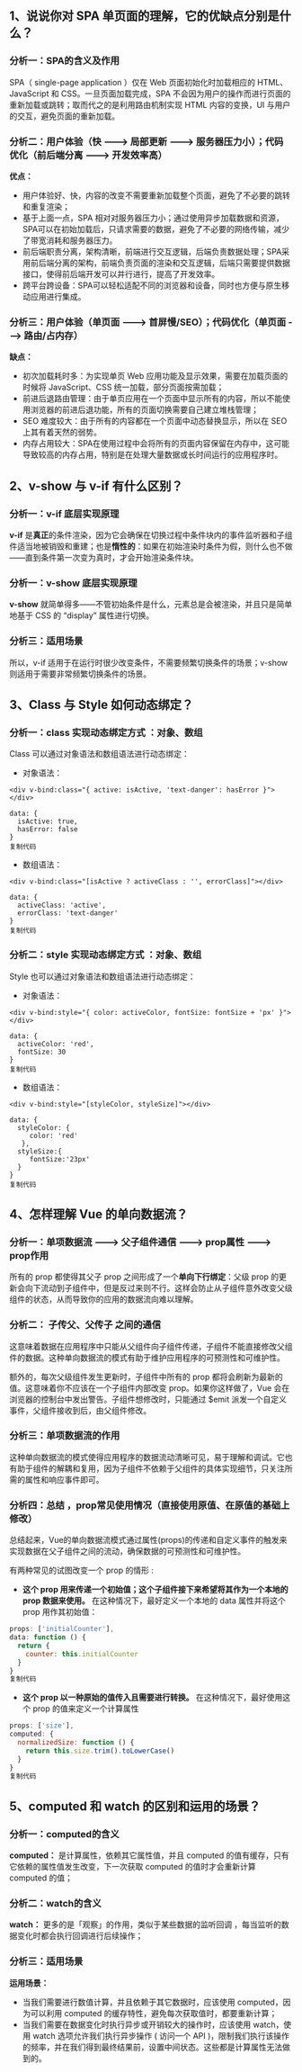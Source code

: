 ## 1、说说你对 SPA 单页面的理解，它的优缺点分别是什么？

### 分析一：SPA的含义及作用
SPA（ single-page application ）仅在 Web 页面初始化时加载相应的 HTML、JavaScript 和 CSS。一旦页面加载完成，SPA 不会因为用户的操作而进行页面的重新加载或跳转；取而代之的是利用路由机制实现 HTML 内容的变换，UI 与用户的交互，避免页面的重新加载。

### 分析二：用户体验（快 ---> 局部更新 ---> 服务器压力小）；代码优化（前后端分离 ---> 开发效率高）
**优点：**

- 用户体验好、快，内容的改变不需要重新加载整个页面，避免了不必要的跳转和重复渲染；
- 基于上面一点，SPA 相对对服务器压力小；通过使用异步加载数据和资源，SPA可以在初始加载后，只请求需要的数据，避免了不必要的网络传输，减少了带宽消耗和服务器压力。
- 前后端职责分离，架构清晰，前端进行交互逻辑，后端负责数据处理；SPA采用前后端分离的架构，前端负责页面的渲染和交互逻辑，后端只需要提供数据接口，使得前后端开发可以并行进行，提高了开发效率。
- 跨平台跨设备：SPA可以轻松适配不同的浏览器和设备，同时也方便与原生移动应用进行集成。

### 分析三：用户体验（单页面 ---> 首屏慢/SEO）；代码优化（单页面 ---> 路由/占内存）
**缺点：**

- 初次加载耗时多：为实现单页 Web 应用功能及显示效果，需要在加载页面的时候将 JavaScript、CSS 统一加载，部分页面按需加载；
- 前进后退路由管理：由于单页应用在一个页面中显示所有的内容，所以不能使用浏览器的前进后退功能，所有的页面切换需要自己建立堆栈管理；
- SEO 难度较大：由于所有的内容都在一个页面中动态替换显示，所以在 SEO 上其有着天然的弱势。
- 内存占用较大：SPA在使用过程中会将所有的页面内容保留在内存中，这可能导致较高的内存占用，特别是在处理大量数据或长时间运行的应用程序时。

## 2、v-show 与 v-if 有什么区别？

### 分析一：v-if 底层实现原理
**v-if** 是**真正**的条件渲染，因为它会确保在切换过程中条件块内的事件监听器和子组件适当地被销毁和重建；也是**惰性的**：如果在初始渲染时条件为假，则什么也不做——直到条件第一次变为真时，才会开始渲染条件块。

### 分析一：v-show 底层实现原理
**v-show** 就简单得多——不管初始条件是什么，元素总是会被渲染，并且只是简单地基于 CSS 的 “display” 属性进行切换。

### 分析三：适用场景
所以，v-if 适用于在运行时很少改变条件，不需要频繁切换条件的场景；v-show 则适用于需要非常频繁切换条件的场景。

## 3、Class 与 Style 如何动态绑定？

### 分析一：class 实现动态绑定方式 ：对象、数组
Class 可以通过对象语法和数组语法进行动态绑定：

- 对象语法：

```
<div v-bind:class="{ active: isActive, 'text-danger': hasError }"></div>

data: {
  isActive: true,
  hasError: false
}
复制代码
```

- 数组语法：

```
<div v-bind:class="[isActive ? activeClass : '', errorClass]"></div>

data: {
  activeClass: 'active',
  errorClass: 'text-danger'
}
复制代码
```

### 分析二：style 实现动态绑定方式 ：对象、数组
Style 也可以通过对象语法和数组语法进行动态绑定：

- 对象语法：

```
<div v-bind:style="{ color: activeColor, fontSize: fontSize + 'px' }"></div>

data: {
  activeColor: 'red',
  fontSize: 30
}
复制代码
```

- 数组语法：

```
<div v-bind:style="[styleColor, styleSize]"></div>

data: {
  styleColor: {
     color: 'red'
   },
  styleSize:{
     fontSize:'23px'
  }
}
复制代码
```

## 4、怎样理解 Vue 的单向数据流？

### 分析一：单项数据流 ---> 父子组件通信 ---> prop属性 ---> prop作用
所有的 prop 都使得其父子 prop 之间形成了一个**单向下行绑定**：父级 prop 的更新会向下流动到子组件中，但是反过来则不行。这样会防止从子组件意外改变父级组件的状态，从而导致你的应用的数据流向难以理解。
### 分析二： 子传父、父传子 之间的通信
这意味着数据在应用程序中只能从父组件向子组件传递，子组件不能直接修改父组件的数据。这种单向数据流的模式有助于维护应用程序的可预测性和可维护性。

额外的，每次父级组件发生更新时，子组件中所有的 prop 都将会刷新为最新的值。这意味着你不应该在一个子组件内部改变 prop。如果你这样做了，Vue 会在浏览器的控制台中发出警告。子组件想修改时，只能通过 $emit 派发一个自定义事件，父组件接收到后，由父组件修改。

### 分析三：单项数据流的作用
这种单向数据流的模式使得应用程序的数据流动清晰可见，易于理解和调试。它也有助于组件的解耦和复用，因为子组件不依赖于父组件的具体实现细节，只关注所需的属性和响应事件即可。

### 分析四：总结 ，prop常见使用情况（直接使用原值、在原值的基础上修改）
总结起来，Vue的单向数据流模式通过属性(props)的传递和自定义事件的触发来实现数据在父子组件之间的流动，确保数据的可预测性和可维护性。


有两种常见的试图改变一个 prop 的情形 :

- **这个 prop 用来传递一个初始值；这个子组件接下来希望将其作为一个本地的 prop 数据来使用。** 在这种情况下，最好定义一个本地的 data 属性并将这个 prop 用作其初始值：

```js
props: ['initialCounter'],
data: function () {
  return {
    counter: this.initialCounter
  }
}
复制代码
```

- **这个 prop 以一种原始的值传入且需要进行转换。** 在这种情况下，最好使用这个 prop 的值来定义一个计算属性

```js
props: ['size'],
computed: {
  normalizedSize: function () {
    return this.size.trim().toLowerCase()
  }
}
复制代码
```




## 5、computed 和 watch 的区别和运用的场景？

### 分析一：computed的含义
**computed：** 是计算属性，依赖其它属性值，并且 computed 的值有缓存，只有它依赖的属性值发生改变，下一次获取 computed 的值时才会重新计算 computed 的值；

### 分析二：watch的含义
**watch：** 更多的是「观察」的作用，类似于某些数据的监听回调 ，每当监听的数据变化时都会执行回调进行后续操作；

### 分析三：适用场景
**运用场景：**

- 当我们需要进行数值计算，并且依赖于其它数据时，应该使用 computed，因为可以利用 computed 的缓存特性，避免每次获取值时，都要重新计算；
- 当我们需要在数据变化时执行异步或开销较大的操作时，应该使用 watch，使用 watch 选项允许我们执行异步操作 ( 访问一个 API )，限制我们执行该操作的频率，并在我们得到最终结果前，设置中间状态。这些都是计算属性无法做到的。
